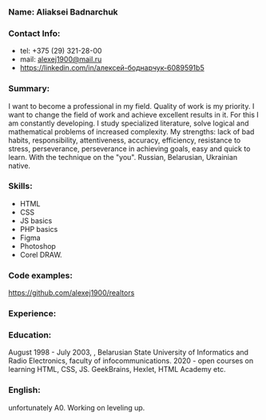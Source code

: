 ### Name:  Aliaksei Badnarchuk
### Contact Info: 
- tel: +375 (29) 321-28-00
- mail: [alexej1900@mail.ru]( alexej1900@mail.ru)
- https://linkedin.com/in/алексей-боднарчук-6089591b5
### Summary: 
I want to become a professional in my field. Quality of work is my priority. I want to change the field of work and achieve excellent results in it. For this I am constantly developing. I study specialized literature, solve logical and mathematical problems of increased complexity. My strengths: lack of bad habits, responsibility, attentiveness, accuracy, efficiency, resistance to stress, perseverance, perseverance in achieving goals, easy and quick to learn. With the technique on the "you". 
Russian, Belarusian, Ukrainian native. 
### Skills: 
 - HTML
 - CSS
 - JS basics
 - PHP basics
 - Figma
 - Photoshop
 - Corel DRAW.
### Сode examples:
https://github.com/alexej1900/realtors
### Experience: 
### Education:
August 1998 - July 2003, , Belarusian State University of Informatics and Radio Electronics, faculty of infocommunications. 
2020 - open courses on learning HTML, CSS, JS. GeekBrains, Hexlet, HTML Academy etc.
### English: 
unfortunately A0. Working on leveling up.

